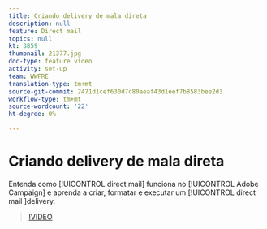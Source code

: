 ```yaml
---
title: Criando delivery de mala direta
description: null
feature: Direct mail
topics: null
kt: 3859
thumbnail: 21377.jpg
doc-type: feature video
activity: set-up
team: WWFRE
translation-type: tm+mt
source-git-commit: 2471d1cef630d7c80aeaf43d1eef7b8583bee2d3
workflow-type: tm+mt
source-wordcount: '22'
ht-degree: 0%

---
```



# Criando delivery de mala direta

Entenda como [!UICONTROL direct mail] funciona no [!UICONTROL Adobe Campaign] e aprenda a criar, formatar e executar um [!UICONTROL direct mail ]delivery.

>[!VIDEO](https://video.tv.adobe.com/v/21377?quality=12)

